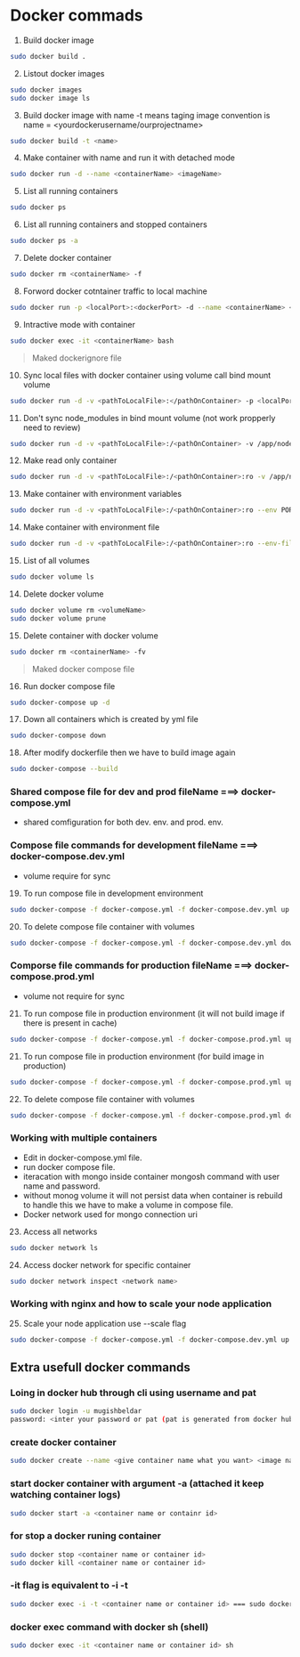 # Docker commads

1. Build docker image

```bash
sudo docker build .
```

2. Listout docker images

```bash
sudo docker images
sudo docker image ls
```

3. Build docker image with name -t means taging image convention is name = <yourdockerusername/ourprojectname>

```bash
sudo docker build -t <name>
```

4. Make container with name and run it with detached mode

```bash
sudo docker run -d --name <containerName> <imageName>
```

5. List all running containers

```bash
sudo docker ps
```

6. List all running containers and stopped containers

```bash
sudo docker ps -a
```

7. Delete docker container

```bash
sudo docker rm <containerName> -f
```

8. Forword docker cotntainer traffic to local machine

```bash
sudo docker run -p <localPort>:<dockerPort> -d --name <containerName> <imageName>
```

9. Intractive mode with container

```bash
sudo docker exec -it <containerName> bash
```

> Maked dockerignore file

10. Sync local files with docker container using volume call bind mount volume

```bash
sudo docker run -d -v <pathToLocalFile>:</pathOnContainer> -p <localPort>:<dockerPort> --name <containerName> <imageName>
```

11. Don't sync node_modules in bind mount volume (not work propperly need to review)

```bash
sudo docker run -d -v <pathToLocalFile>:/<pathOnContainer> -v /app/node_modules -p <localPort>:<dockerPort> --name <containerName> <imageName>
```

12. Make read only container

```bash
sudo docker run -d -v <pathToLocalFile>:/<pathOnContainer>:ro -v /app/node_modules -p <localPort>:<dockerPort> --name <containerName> <imageName>
```

13. Make container with environment variables

```bash
sudo docker run -d -v <pathToLocalFile>:/<pathOnContainer>:ro --env PORT=4000 -p <localPort>:4000 --name <containerName> <imageName>
```

14. Make container with environment file

```bash
sudo docker run -d -v <pathToLocalFile>:/<pathOnContainer>:ro --env-file ./.env -p <localPort>:4000 --name <containerName> <imageName>
```

15. List of all volumes

```bash
sudo docker volume ls
```

14. Delete docker volume

```bash
sudo docker volume rm <volumeName>
sudo docker volume prune
```

15. Delete container with docker volume

```bash
sudo docker rm <containerName> -fv
```

> Maked docker compose file

16. Run docker compose file

```bash
sudo docker-compose up -d
```

17. Down all containers which is created by yml file

```bash
sudo docker-compose down
```

18. After modify dockerfile then we have to build image again

```bash
sudo docker-compose --build
```

### Shared compose file for dev and prod fileName ===> docker-compose.yml

- shared comfiguration for both dev. env. and prod. env.

### Compose file commands for development fileName ===> docker-compose.dev.yml

- volume require for sync

19. To run compose file in development environment

```bash
sudo docker-compose -f docker-compose.yml -f docker-compose.dev.yml up -d
```

20. To delete compose file container with volumes

```bash
sudo docker-compose -f docker-compose.yml -f docker-compose.dev.yml down -v
```

### Comporse file commands for production fileName ===> docker-compose.prod.yml

- volume not require for sync

21. To run compose file in production environment (it will not build image if there is present in cache)

```bash
sudo docker-compose -f docker-compose.yml -f docker-compose.prod.yml up -d
```

21. To run compose file in production environment (for build image in production)

```bash
sudo docker-compose -f docker-compose.yml -f docker-compose.prod.yml up -d --build
```

22. To delete compose file container with volumes

```bash
sudo docker-compose -f docker-compose.yml -f docker-compose.prod.yml down -v
```

### Working with multiple containers

- Edit in docker-compose.yml file.
- run docker compose file.
- iteracation with mongo inside container mongosh command with user name and password.
- without monog volume it will not persist data when container is rebuild to handle this we have to make a volume in compose file.
- Docker network used for mongo connection uri

23. Access all networks

```bash
sudo docker network ls
```

24. Access docker network for specific container

```bash
sudo docker network inspect <network name>
```

### Working with nginx and how to scale your node application

25. Scale your node application use --scale flag

```bash
sudo docker-compose -f docker-compose.yml -f docker-compose.dev.yml up -d --scale node-app=2
```

<!-- ################################################################################ -->

## Extra usefull docker commands

### Loing in docker hub through cli using username and pat

```bash
sudo docker login -u mugishbeldar
password: <inter your password or pat (pat is generated from docker hub account settings)>
```

### create docker container

```bash
sudo docker create --name <give container name what you want> <image name or image id>
```

### start docker container with argument -a (attached it keep watching container logs)

```bash
sudo docker start -a <container name or containr id>
```

### for stop a docker runing container

```bash
sudo docker stop <container name or container id>
sudo docker kill <container name or container id>
```

### -it flag is equivalent to -i -t

```bash
sudo docker exec -i -t <container name or container id> === sudo docker -it <container name or container id>
```

### docker exec command with docker sh (shell)

```bash
sudo docker exec -it <container name or container id> sh
```

<!-- ################################################################################ -->

